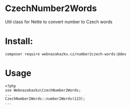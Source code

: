 # CzechNumber2Words
Util class for Nette to convert number to Czech words

Install:
========

```
composer require webnazakazku.cz/number2czech-words:@dev
```

Usage
=====

```
<?php
use Webnazakazku\CzechNumber2Words;
...
CzechNumber2Words::number2Words(123);
...
```
